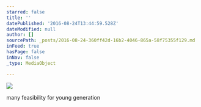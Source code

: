 ```yaml
---
starred: false
title: ''
datePublished: '2016-08-24T13:44:59.528Z'
dateModified: null
author: []
sourcePath: _posts/2016-08-24-360ff42d-16b2-4046-865a-58f75355f129.md
inFeed: true
hasPage: false
inNav: false
_type: MediaObject

---
```

![](https://the-grid-user-content.s3-us-west-2.amazonaws.com/84d173e2-14b7-4867-8277-b1d643f20382.jpg)

many feasibility for young generation